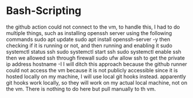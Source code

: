 # Bash-Scripting
the github action could not connect to the vm, to handle this, I had to do multiple things, such as installing openssh server using the following commands
sudo apt update
sudo apt install openssh-server -y
then checking if it is running or not, and then running and enabling it
sudo systemctl status ssh
sudo systemctl start ssh
sudo systemctl enable ssh
then we allowed ssh through firewall
sudo ufw allow ssh
to get the private ip address 
hostname -I
I will ditch this approach because the github runner could not access the vm because it is not publicly accessible since it is hosted locally on my machine, I will use local git hooks instead. apparently git hooks work locally, so they will work on my actual local machine, not on the vm. There is nothing to do here but pull manually to th vm. 
